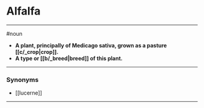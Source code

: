 # Alfalfa
---
#noun
- **A plant, principally of Medicago sativa, grown as a pasture [[c/_crop|crop]].**
- **A type or [[b/_breed|breed]] of this plant.**
---
### Synonyms
- [[lucerne]]
---
